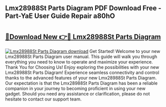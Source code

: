 ## Lmx28988St Parts Diagram PDF Download Free - Part-YaE User Guide Repair a80hO

# <h2><a href="http://dfufa9z.blite.top/?on=Lmx28988St+Parts+Diagram">🔗Download New 👉🔴 Lmx28988St Parts Diagram</a></h2>

[![Lmx28988St Parts Diagram download](https://i.imgur.com/lujVjoI.png)](http://dfufa9z.blite.top/?on=Lmx28988St+Parts+Diagram)
Get Started! Welcome to your new Lmx28988St Parts Diagram user manual. This guide will walk you through everything you need to know to operate and maximize your experience. Thank You for Choosing Us! Enjoy exploring the possibilities with your new Lmx28988St Parts Diagram! Experience seamless connectivity and control thanks to the advanced features of your new Lmx28988St Parts Diagram. Our expectation is that the Lmx28988St Parts Diagram has been a reliable companion in your journey to becoming proficient in using your new gadget. Should you need any assistance or clarification, please do not hesitate to contact our support team.
